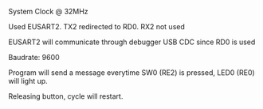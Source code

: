 System Clock @ 32MHz

Used EUSART2. TX2 redirected to RD0. RX2 not used

EUSART2 will communicate through debugger USB CDC since RD0 is used

Baudrate: 9600

Program will send a message everytime SW0 (RE2) is pressed, LED0 (RE0) will light up.

Releasing button, cycle will restart.
